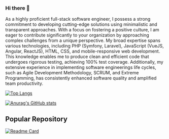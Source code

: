### Hi there 👋

As a highly proficient full-stack software engineer, I possess a strong commitment to developing cutting-edge
solutions using minimalistic and transparent approaches. With a focus on fostering a positive culture, I am eager
to contribute significantly to your organization by approaching complex challenges from a unique perspective. My
broad expertise spans various technologies, including PHP (Symfony, Laravel), JavaScript (VueJS, Angular, ReactJS),
HTML, CSS, and mobile-responsive web development. This knowledge enables me to produce clean and efficient
code that undergoes rigorous testing, achieving 100% test coverage. Additionally, my extensive experience in
implementing software engineerings life cycles, such as Agile Development Methodology, SCRUM, and Extreme
Programming, has consistently enhanced software quality and amplified team productivity.

[![Top Langs](https://github-readme-stats.vercel.app/api/top-langs/?username=mohd-e-mustafa&layout=compact)](https://github.com/anuraghazra/github-readme-stats)

[![Anurag's GitHub stats](https://github-readme-stats.vercel.app/api?username=mohd-e-mustafa&show_icons=true&theme=radical)](https://github.com/anuraghazra/github-readme-stats)


## Popular Repository

[![Readme Card](https://github-readme-stats.vercel.app/api/pin/?username=mohd-e-mustafa&repo=okta)](https://github.com/mohd-e-mustafa/okta)

